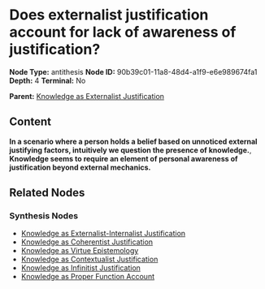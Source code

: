 # Does externalist justification account for lack of awareness of justification?

**Node Type:** antithesis
**Node ID:** 90b39c01-11a8-48d4-a1f9-e6e989674fa1
**Depth:** 4
**Terminal:** No

**Parent:** [Knowledge as Externalist Justification](knowledge-as-externalist-justification-synthesis-eb6ebbed-f695-49c9-be08-48fece3a629b.md)

## Content

**In a scenario where a person holds a belief based on unnoticed external justifying factors, intuitively we question the presence of knowledge.**, **Knowledge seems to require an element of personal awareness of justification beyond external mechanics.**

## Related Nodes

### Synthesis Nodes

- [Knowledge as Externalist-Internalist Justification](knowledge-as-externalist-internalist-justification-synthesis-e9d992b4-c441-4d03-99fc-0f26ada2fe0c.md)
- [Knowledge as Coherentist Justification](knowledge-as-coherentist-justification-synthesis-df13c112-3fd4-4a02-944b-23dc409a9d98.md)
- [Knowledge as Virtue Epistemology](knowledge-as-virtue-epistemology-synthesis-cdbdbd49-2711-4a48-8eb4-c329f87c3645.md)
- [Knowledge as Contextualist Justification](knowledge-as-contextualist-justification-synthesis-3c239953-c71e-44e5-8a9e-bde36cbaa13a.md)
- [Knowledge as Infinitist Justification](knowledge-as-infinitist-justification-synthesis-291b6905-2215-4c37-87fc-307837a3260c.md)
- [Knowledge as Proper Function Account](knowledge-as-proper-function-account-synthesis-ad975bce-dace-4c7b-ad14-8df3d41447bb.md)
